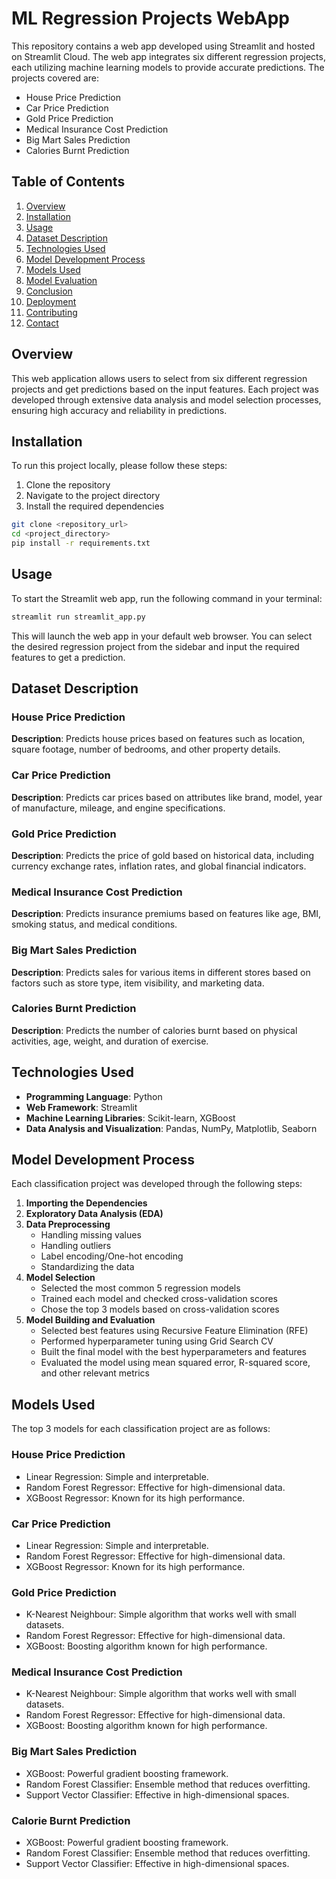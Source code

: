 # ML Regression Projects WebApp

This repository contains a web app developed using Streamlit and hosted on Streamlit Cloud. The web app integrates six different regression projects, each utilizing machine learning models to provide accurate predictions. The projects covered are:

- House Price Prediction
- Car Price Prediction
- Gold Price Prediction
- Medical Insurance Cost Prediction
- Big Mart Sales Prediction
- Calories Burnt Prediction

## Table of Contents

1. [Overview](#overview)
2. [Installation](#installation)
3. [Usage](#usage)
4. [Dataset Description](#dataset-description)
5. [Technologies Used](#technologies-used)
6. [Model Development Process](#model-development-process)
7. [Models Used](#models-used)
8. [Model Evaluation](#model-evaluation)
9. [Conclusion](#conclusion)
10. [Deployment](#deployment)
11. [Contributing](#contributing)
12. [Contact](#contact)

## Overview

This web application allows users to select from six different regression projects and get predictions based on the input features. Each project was developed through extensive data analysis and model selection processes, ensuring high accuracy and reliability in predictions.

## Installation

To run this project locally, please follow these steps:

1. Clone the repository
2. Navigate to the project directory
3. Install the required dependencies

```bash
git clone <repository_url>
cd <project_directory>
pip install -r requirements.txt
```

## Usage

To start the Streamlit web app, run the following command in your terminal:

```bash
streamlit run streamlit_app.py
```

This will launch the web app in your default web browser. You can select the desired regression project from the sidebar and input the required features to get a prediction.

## Dataset Description

### House Price Prediction
**Description**: Predicts house prices based on features such as location, square footage, number of bedrooms, and other property details.

### Car Price Prediction
**Description**: Predicts car prices based on attributes like brand, model, year of manufacture, mileage, and engine specifications.

### Gold Price Prediction
**Description**: Predicts the price of gold based on historical data, including currency exchange rates, inflation rates, and global financial indicators.

### Medical Insurance Cost Prediction
**Description**: Predicts insurance premiums based on features like age, BMI, smoking status, and medical conditions.

### Big Mart Sales Prediction
**Description**: Predicts sales for various items in different stores based on factors such as store type, item visibility, and marketing data.

### Calories Burnt Prediction
**Description**: Predicts the number of calories burnt based on physical activities, age, weight, and duration of exercise.

## Technologies Used
- **Programming Language**: Python
- **Web Framework**: Streamlit
- **Machine Learning Libraries**: Scikit-learn, XGBoost
- **Data Analysis and Visualization**: Pandas, NumPy, Matplotlib, Seaborn

## Model Development Process

Each classification project was developed through the following steps:

1. **Importing the Dependencies**
2. **Exploratory Data Analysis (EDA)**
3. **Data Preprocessing**
    - Handling missing values
    - Handling outliers
    - Label encoding/One-hot encoding
    - Standardizing the data
4. **Model Selection**
    - Selected the most common 5 regression models
    - Trained each model and checked cross-validation scores
    - Chose the top 3 models based on cross-validation scores
5. **Model Building and Evaluation**
    - Selected best features using Recursive Feature Elimination (RFE)
    - Performed hyperparameter tuning using Grid Search CV
    - Built the final model with the best hyperparameters and features
    - Evaluated the model using mean squared error, R-squared score, and other relevant metrics

## Models Used

The top 3 models for each classification project are as follows:

### House Price Prediction
- Linear Regression: Simple and interpretable.
- Random Forest Regressor: Effective for high-dimensional data.
- XGBoost Regressor: Known for its high performance.

### Car Price Prediction
- Linear Regression: Simple and interpretable.
- Random Forest Regressor: Effective for high-dimensional data.
- XGBoost Regressor: Known for its high performance.

### Gold Price Prediction
- K-Nearest Neighbour: Simple algorithm that works well with small datasets.
- Random Forest Regressor: Effective for high-dimensional data.
- XGBoost: Boosting algorithm known for high performance.

### Medical Insurance Cost Prediction
- K-Nearest Neighbour: Simple algorithm that works well with small datasets.
- Random Forest Regressor: Effective for high-dimensional data.
- XGBoost: Boosting algorithm known for high performance.

### Big Mart Sales Prediction
- XGBoost: Powerful gradient boosting framework.
- Random Forest Classifier: Ensemble method that reduces overfitting.
- Support Vector Classifier: Effective in high-dimensional spaces.

### Calorie Burnt Prediction
- XGBoost: Powerful gradient boosting framework.
- Random Forest Classifier: Ensemble method that reduces overfitting.
- Support Vector Classifier: Effective in high-dimensional spaces.



